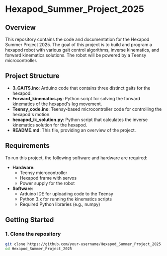 # Hexapod_Summer_Project_2025

## Overview
This repository contains the code and documentation for the Hexapod Summer Project 2025. The goal of this project is to build and program a hexapod robot with various gait control algorithms, inverse kinematics, and forward kinematics solutions. The robot will be powered by a Teensy microcontroller.

## Project Structure

- **3_GAITS.ino**: Arduino code that contains three distinct gaits for the hexapod.
- **Forward_kinematics.py**: Python script for solving the forward kinematics of the hexapod's leg movement.
- **Teensy_code.ino**: Teensy-based microcontroller code for controlling the hexapod's motion.
- **hexapod_ik_solution.py**: Python script that calculates the inverse kinematics solution for the hexapod.
- **README.md**: This file, providing an overview of the project.

## Requirements
To run this project, the following software and hardware are required:
- **Hardware**:
  - Teensy microcontroller
  - Hexapod frame with servos
  - Power supply for the robot
- **Software**:
  - Arduino IDE for uploading code to the Teensy
  - Python 3.x for running the kinematics scripts
  - Required Python libraries (e.g., numpy)

## Getting Started

### 1. Clone the repository
```bash
git clone https://github.com/your-username/Hexapod_Summer_Project_2025.git
cd Hexapod_Summer_Project_2025
